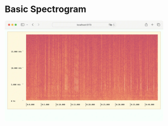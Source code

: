 # Basic Spectrogram

![packages/website/static/screenshot/basic-spectrogram.webp](../../packages/website/static/screenshot/basic-spectrogram.webp)

